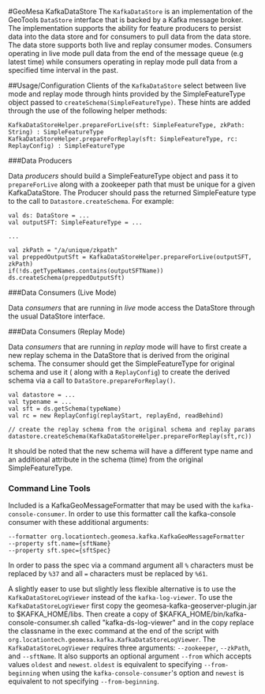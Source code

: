 #GeoMesa KafkaDataStore
The `KafkaDataStore` is an implementation of the GeoTools `DataStore` interface that is backed by a Kafka message broker.
The implementation supports the ability for feature producers to persist data into the data store and for consumers to 
pull data from the data store.  The data store supports both live and replay consumer modes.  Consumers operating in 
live mode pull data from the end of the message queue (e.g latest time) while consumers operating in replay mode pull data 
from a specified time interval in the past.  

##Usage/Configuration
Clients of the `KafkaDataStore` select between live mode and replay mode through hints provided by the SimpleFeatureType
object passed to `createSchema(SimpleFeatureType)`.  These hints are added through the use of the following helper
methods:
    
    
    KafkaDataStoreHelper.prepareForLive(sft: SimpleFeatureType, zkPath: String) : SimpleFeatureType
    KafkaDataStoreHelper.prepareForReplay(sft: SimpleFeatureType, rc: ReplayConfig) : SimpleFeatureType
    
###Data Producers

Data *producers* should build a SimpleFeatureType object and pass it to `prepareForLive` along with a zookeeper path that 
must be unique for a given KafkaDataStore.  The Producer should pass the returned SimpleFeature type to the call to
`Datastore.createSchema`.  For example:

    val ds: DataStore = ...
    val outputSFT: SimpleFeatureType = ...
    
    ...
    
    val zkPath = "/a/unique/zkpath"
    val preppedOutputSft = KafkaDataStoreHelper.prepareForLive(outputSFT, zkPath)
    if(!ds.getTypeNames.contains(outputSFTName)) ds.createSchema(preppedOutputSft)
    
###Data Consumers (Live Mode)

Data *consumers* that are running in *live* mode access the DataStore through the usual DataStore interface.

###Data Consumers (Replay Mode)

Data *consumers* that are running in *replay* mode will have to first create a new replay schema in the DataStore that 
is derived from the original schema.  The consumer should get the SimpleFeatureType for original schema and use it (
along with a `ReplayConfig`) to create the derived schema via a call to `DataStore.prepareForReplay()`.

    val datastore = ...
    val typename = ...
    val sft = ds.getSchema(typeName)
    val rc = new ReplayConfig(replayStart, replayEnd, readBehind)

    // create the replay schema from the original schema and replay params
    datastore.createSchema(KafkaDataStoreHelper.prepareForReplay(sft,rc))

It should be noted that the new schema will have a different type name and an additional attribute in the schema (time) 
from the original SimpleFeatureType.

### Command Line Tools

Included is a KafkaGeoMessageFormatter that may be used with the `kafka-console-consumer`.  In order to use
this formatter call the kafka-console consumer with these additional arguments:

    --formatter org.locationtech.geomesa.kafka.KafkaGeoMessageFormatter
    --property sft.name={sftName}
    --property sft.spec={sftSpec}
    
In order to pass the spec via a command argument all `%` characters must be replaced by `%37` and all `=`
characters must be replaced by `%61`.

A slightly easer to use but slightly less flexible alternative is to use the `KafkaDataStoreLogViewer` instead
of the `kafka-log-viewer`.  To use the `KafkaDataStoreLogViewer` first copy the
geomesa-kafka-geoserver-plugin.jar to $KAFKA_HOME/libs.  Then create a copy of
$KAFKA_HOME/bin/kafka-console-consumer.sh called "kafka-ds-log-viewer" and in the copy replace the classname
in the exec command at the end of the script with `org.locationtech.geomesa.kafka.KafkaDataStoreLogViewer`.
The `KafkaDataStoreLogViewer` requires three arguments: `--zookeeper`, `--zkPath`, and `--sftName`.  It also
supports an optional argument `--from` which accepts values `oldest` and `newest`.  `oldest` is equivalent
to specifying `--from-beginning` when using the `kafka-console-consumer`'s  option and `newest` is equivalent
 to not specifying `--from-beginning`.